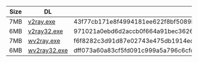 |    Size   |     DL  | sha512sum |
|  ---  |  ---  |  ---  |
| 7MB | [v2ray.exe](https://cdn.jsdelivr.net/gh/googleians/v2ray-core@main/v2ray.exe) | 43f77cb171e8f4994181ee622f8bf5089b8d3ca056d221b8930778981008cdbec10177837cb7de2e01646f4de8663662d5816c6f56811f4838068114f470282b |
| 6MB | [v2ray32.exe](https://cdn.jsdelivr.net/gh/googleians/v2ray-core@main/v2ray32.exe) | 971021a0ebd6d2accb0f664a91bec36260a460b2a08647c79a1a720fb5c82bfbe9a70d50252add03f8a3b426a4b83ace417deafb203d50706bda0835af697953 |
| 7MB | [wv2ray.exe](https://cdn.jsdelivr.net/gh/googleians/v2ray-core@main/wv2ray.exe) | f6f8282c3d91d87e02743e475db1914edbeb784f230d1ecf1d61612535f41e9afaecd0ee452eff262ec5ed13d06eb2517185612557d6e7f8f831b2e6a19819b1 |
| 6MB | [wv2ray32.exe](https://cdn.jsdelivr.net/gh/googleians/v2ray-core@main/wv2ray32.exe) | dff073a60a83cf5fd091c999a5a796c6cfc707bc73bea791e01b90c1460029ddbfd5dd7a68d3153691c2512a474f2e3750158f3ff58dbf560f6ffa9a65de8797 |

